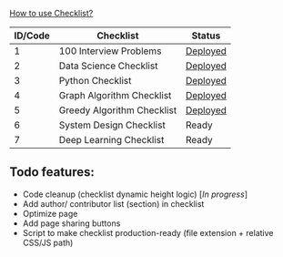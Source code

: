 
[How to use Checklist?](https://iq.opengenus.org/use-checklist/)

| ID/Code | Checklist | Status |
|---|---|---|
| 1 | 100 Interview Problems | [Deployed](https://iq.opengenus.org/100-interview-problems/) |
| 2 | Data Science Checklist | [Deployed](https://iq.opengenus.org/data-science-checklist/) |
| 3 | Python Checklist | [Deployed](https://iq.opengenus.org/python-checklist/) |
| 4 | Graph Algorithm Checklist | [Deployed](https://iq.opengenus.org/graph-algorithms-checklist/) |
| 5 | Greedy Algorithm Checklist | [Deployed](https://iq.opengenus.org/greedy-algorithms-checklist/) |
| 6 | System Design Checklist | Ready |
| 7 | Deep Learning Checklist | Ready |

## Todo features:

* Code cleanup (checklist dynamic height logic) [_In progress_]
* Add author/ contributor list (section) in checklist
* Optimize page
* Add page sharing buttons
* Script to make checklist production-ready (file extension + relative CSS/JS path)
